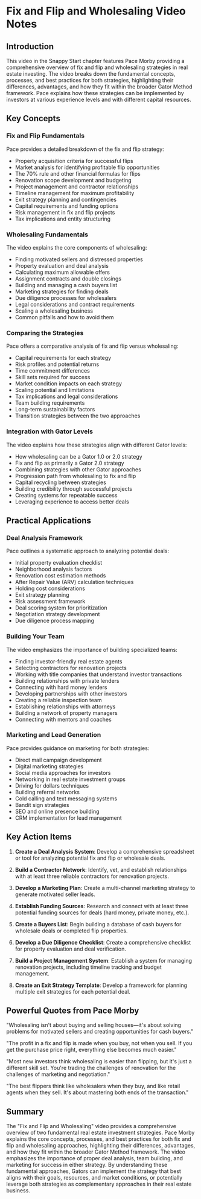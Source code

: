 # Fix and Flip and Wholesaling Video Notes

## Introduction

This video in the Snappy Start chapter features Pace Morby providing a comprehensive overview of fix and flip and wholesaling strategies in real estate investing. The video breaks down the fundamental concepts, processes, and best practices for both strategies, highlighting their differences, advantages, and how they fit within the broader Gator Method framework. Pace explains how these strategies can be implemented by investors at various experience levels and with different capital resources.

## Key Concepts

### Fix and Flip Fundamentals

Pace provides a detailed breakdown of the fix and flip strategy:

- Property acquisition criteria for successful flips
- Market analysis for identifying profitable flip opportunities
- The 70% rule and other financial formulas for flips
- Renovation scope development and budgeting
- Project management and contractor relationships
- Timeline management for maximum profitability
- Exit strategy planning and contingencies
- Capital requirements and funding options
- Risk management in fix and flip projects
- Tax implications and entity structuring

### Wholesaling Fundamentals

The video explains the core components of wholesaling:

- Finding motivated sellers and distressed properties
- Property evaluation and deal analysis
- Calculating maximum allowable offers
- Assignment contracts and double closings
- Building and managing a cash buyers list
- Marketing strategies for finding deals
- Due diligence processes for wholesalers
- Legal considerations and contract requirements
- Scaling a wholesaling business
- Common pitfalls and how to avoid them

### Comparing the Strategies

Pace offers a comparative analysis of fix and flip versus wholesaling:

- Capital requirements for each strategy
- Risk profiles and potential returns
- Time commitment differences
- Skill sets required for success
- Market condition impacts on each strategy
- Scaling potential and limitations
- Tax implications and legal considerations
- Team building requirements
- Long-term sustainability factors
- Transition strategies between the two approaches

### Integration with Gator Levels

The video explains how these strategies align with different Gator levels:

- How wholesaling can be a Gator 1.0 or 2.0 strategy
- Fix and flip as primarily a Gator 2.0 strategy
- Combining strategies with other Gator approaches
- Progression path from wholesaling to fix and flip
- Capital recycling between strategies
- Building credibility through successful projects
- Creating systems for repeatable success
- Leveraging experience to access better deals

## Practical Applications

### Deal Analysis Framework

Pace outlines a systematic approach to analyzing potential deals:

- Initial property evaluation checklist
- Neighborhood analysis factors
- Renovation cost estimation methods
- After Repair Value (ARV) calculation techniques
- Holding cost considerations
- Exit strategy planning
- Risk assessment framework
- Deal scoring system for prioritization
- Negotiation strategy development
- Due diligence process mapping

### Building Your Team

The video emphasizes the importance of building specialized teams:

- Finding investor-friendly real estate agents
- Selecting contractors for renovation projects
- Working with title companies that understand investor transactions
- Building relationships with private lenders
- Connecting with hard money lenders
- Developing partnerships with other investors
- Creating a reliable inspection team
- Establishing relationships with attorneys
- Building a network of property managers
- Connecting with mentors and coaches

### Marketing and Lead Generation

Pace provides guidance on marketing for both strategies:

- Direct mail campaign development
- Digital marketing strategies
- Social media approaches for investors
- Networking in real estate investment groups
- Driving for dollars techniques
- Building referral networks
- Cold calling and text messaging systems
- Bandit sign strategies
- SEO and online presence building
- CRM implementation for lead management

## Key Action Items

1. **Create a Deal Analysis System**: Develop a comprehensive spreadsheet or tool for analyzing potential fix and flip or wholesale deals.

2. **Build a Contractor Network**: Identify, vet, and establish relationships with at least three reliable contractors for renovation projects.

3. **Develop a Marketing Plan**: Create a multi-channel marketing strategy to generate motivated seller leads.

4. **Establish Funding Sources**: Research and connect with at least three potential funding sources for deals (hard money, private money, etc.).

5. **Create a Buyers List**: Begin building a database of cash buyers for wholesale deals or completed flip properties.

6. **Develop a Due Diligence Checklist**: Create a comprehensive checklist for property evaluation and deal verification.

7. **Build a Project Management System**: Establish a system for managing renovation projects, including timeline tracking and budget management.

8. **Create an Exit Strategy Template**: Develop a framework for planning multiple exit strategies for each potential deal.

## Powerful Quotes from Pace Morby

"Wholesaling isn't about buying and selling houses—it's about solving problems for motivated sellers and creating opportunities for cash buyers."

"The profit in a fix and flip is made when you buy, not when you sell. If you get the purchase price right, everything else becomes much easier."

"Most new investors think wholesaling is easier than flipping, but it's just a different skill set. You're trading the challenges of renovation for the challenges of marketing and negotiation."

"The best flippers think like wholesalers when they buy, and like retail agents when they sell. It's about mastering both ends of the transaction."

## Summary

The "Fix and Flip and Wholesaling" video provides a comprehensive overview of two fundamental real estate investment strategies. Pace Morby explains the core concepts, processes, and best practices for both fix and flip and wholesaling approaches, highlighting their differences, advantages, and how they fit within the broader Gator Method framework. The video emphasizes the importance of proper deal analysis, team building, and marketing for success in either strategy. By understanding these fundamental approaches, Gators can implement the strategy that best aligns with their goals, resources, and market conditions, or potentially leverage both strategies as complementary approaches in their real estate business.
